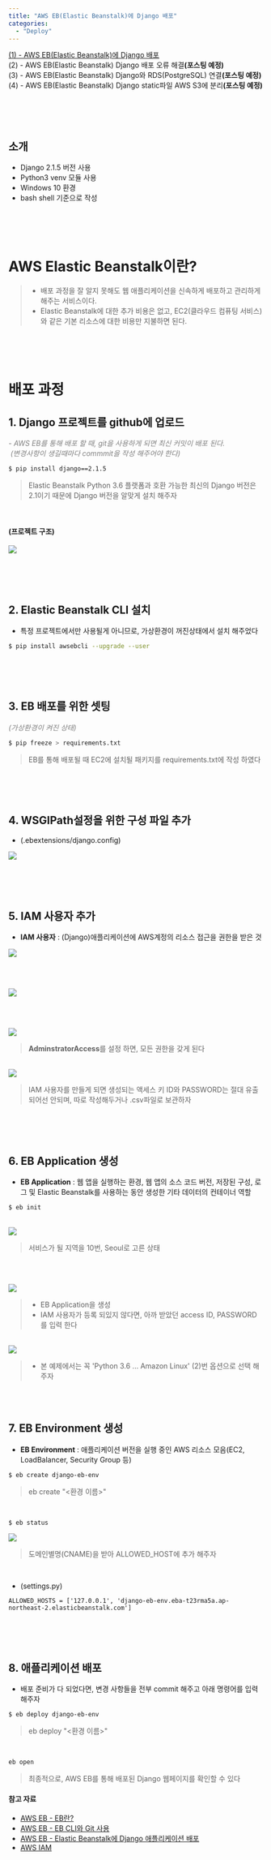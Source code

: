 ```yaml
---
title: "AWS EB(Elastic Beanstalk)에 Django 배포"
categories: 
  - "Deploy"
---
```


<a href="">(1) - AWS EB(Elastic Beanstalk)에 Django 배포</a><br>
(2) - AWS EB(Elastic Beanstalk) Django 배포 오류 해결<strong>(포스팅 예정)</strong><br>
(3) - AWS EB(Elastic Beanstalk) Django와 RDS(PostgreSQL) 연결<strong>(포스팅 예정)</strong><br>
(4) - AWS EB(Elastic Beanstalk) Django static파일 AWS S3에 분리<strong>(포스팅 예정)</strong><br>

<br><br><br>

## 소개
* Django 2.1.5 버전 사용
* Python3 venv 모듈 사용
* Windows 10 환경
* bash shell 기준으로 작성

<br><br><br>

# AWS Elastic Beanstalk이란?

> * 배포 과정을 잘 알지 못해도 웹 애플리케이션을 신속하게 배포하고 관리하게 해주는 서비스이다.
> * Elastic Beanstalk에 대한 추가 비용은 없고, EC2(클라우드 컴퓨팅 서비스)와 같은 기본 리소스에 대한 비용만 지불하면 된다.

<br><br><br>





# 배포 과정

## 1. Django 프로젝트를 github에 업로드

<em style="color:gray;">- AWS EB를 통해 배포 할 때, git을 사용하게 되면 최신 커밋이 배포 된다.</em>
<br>
<em style="color:gray;">&nbsp;(변경사항이 생길때마다 commmit을 작성 해주어야 한다)</em>

```bash
$ pip install django==2.1.5
```

> Elastic Beanstalk Python 3.6 플랫폼과 호환 가능한 최신의 Django 버전은 2.1이기 때문에 Django 버전을 알맞게 설치 해주자

<br>

#### (프로젝트 구조)
<img src="/assets/images/deploy/2021-02-01-aws_eb_django_deploy/first_project.JPG">

<br><br><br>


## 2. Elastic Beanstalk CLI 설치

* 특정 프로젝트에서만 사용될게 아니므로, 가상환경이 꺼진상태에서 설치 해주었다

```bash
$ pip install awsebcli --upgrade --user
```

<br><br><br>


## 3. EB 배포를 위한 셋팅

<em style="color: gray ;font-weight:normal;">(가상환경이 켜진 상태)</em>

```bash
$ pip freeze > requirements.txt
```
> EB를 통해 배포될 때 EC2에 설치될 패키지를 requirements.txt에 작성 하였다

<br><br><br>


## 4. WSGIPath설정을 위한 구성 파일 추가

* (.ebextensions/django.config)

<img src="/assets/images/deploy/2021-02-01-aws_eb_django_deploy/wsgipath.png">

<br><br><br>


## 5. IAM 사용자 추가

* <strong>IAM 사용자</strong> : (Django)애플리케이션에 AWS계정의 리소스 접근을 권한을 받은 것

<img src="/assets/images/deploy/2021-02-01-aws_eb_django_deploy/iam1.png">

<br><br>

<img src="/assets/images/deploy/2021-02-01-aws_eb_django_deploy/iam2.png">

<br><br>

<img src="/assets/images/deploy/2021-02-01-aws_eb_django_deploy/iam3.png">

> <strong>AdminstratorAccess</strong>를 설정 하면, 모든 권한을 갖게 된다

<br>

<img src="/assets/images/deploy/2021-02-01-aws_eb_django_deploy/iam4.png">

> IAM 사용자를 만들게 되면 생성되는 액세스 키 ID와 PASSWORD는 절대 유출되어선 안되며, 따로 작성해두거나 .csv파일로 보관하자

<br><br><br>


## 6. EB Application 생성

* <strong>EB Application</strong> : 웹 앱을 실행하는 환경, 웹 앱의 소스 코드 버전, 저장된 구성, 로그 및 Elastic Beanstalk를 사용하는 동안 생성한 기타 데이터의 컨테이너 역할

```bash
$ eb init
```

<br>  

<img src="/assets/images/deploy/2021-02-01-aws_eb_django_deploy/region.png">

> 서비스가 될 지역을 10번, Seoul로 고른 상태

<br><br>

<img src="/assets/images/deploy/2021-02-01-aws_eb_django_deploy/createapp.png">

> * EB Application을 생성
> * IAM 사용자가 등록 되있지 않다면, 아까 받았던 access ID, PASSWORD를 입력 한다

<br>

<img src="/assets/images/deploy/2021-02-01-aws_eb_django_deploy/pythonset.png">

> * 본 예제에서는 꼭 'Python 3.6 ... Amazon Linux' (2)번 옵션으로 선택 해주자

<br><br>


## 7. EB Environment 생성

* <strong>EB Environment</strong> : 애플리케이션 버전을 실행 중인 AWS 리소스 모음(EC2, LoadBalancer, Security Group 등)

```bash
$ eb create django-eb-env
```

> eb create "\<환경 이름\>"

<br>

```bash
$ eb status
```

<img src="/assets/images/deploy/2021-02-01-aws_eb_django_deploy/status.png">

> 도메인별명(CNAME)을 받아 ALLOWED_HOST에 추가 해주자

<br>

* (settings.py)

```
ALLOWED_HOSTS = ['127.0.0.1', 'django-eb-env.eba-t23rma5a.ap-northeast-2.elasticbeanstalk.com']
```

<br><br><br>


## 8. 애플리케이션 배포

* 배포 준비가 다 되었다면, 변경 사항들을 전부 commit 해주고 아래 명령어를 입력 해주자

```bash
$ eb deploy django-eb-env
```

> eb deploy "\<환경 이름\>"

<br>

```bash
eb open
```

> 최종적으로, AWS EB를 통해 배포된 Django 웹페이지를 확인할 수 있다



#### 참고 자료
* <a href="https://docs.aws.amazon.com/ko_kr/elasticbeanstalk/latest/dg/Welcome.html" target="_blank">AWS EB - EB란?</a>
* <a href="https://docs.aws.amazon.com/ko_kr/elasticbeanstalk/latest/dg/eb3-cli-git.html" target="_blank">AWS EB - EB CLI와 Git 사용</a>
* <a href="https://docs.aws.amazon.com/ko_kr/elasticbeanstalk/latest/dg/create-deploy-python-django.html" target="_blank">AWS EB - Elastic Beanstalk에 Django 애플리케이션 배포</a>
* <a href="https://docs.aws.amazon.com/ko_kr/IAM/latest/UserGuide/introduction.html" target="_blank">AWS IAM</a>

